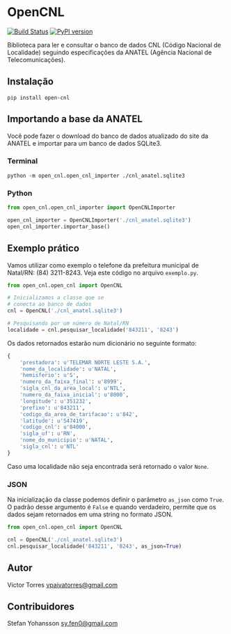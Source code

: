 # OpenCNL

[![Build Status](https://travis-ci.org/EvoluxBR/open-cnl.svg?branch=master)](https://travis-ci.org/EvoluxBR/open-cnl)
[![PyPI version](https://badge.fury.io/py/open-cnl.svg)](https://badge.fury.io/py/open-cnl)

Biblioteca para ler e consultar o banco de dados CNL (Código Nacional de Localidade) seguindo especificações da ANATEL (Agência Nacional de Telecomunicações).

## Instalação

```shell
pip install open-cnl
```

## Importando a base da ANATEL

Você pode fazer o download do banco de dados atualizado do site da ANATEL
e importar para um banco de dados SQLite3.

### Terminal

```shell
python -m open_cnl.open_cnl_importer ./cnl_anatel.sqlite3
```

### Python

```python
from open_cnl.open_cnl_importer import OpenCNLImporter

open_cnl_importer = OpenCNLImporter('./cnl_anatel.sqlite3')
open_cnl_importer.importar_base()
```

## Exemplo prático

Vamos utilizar como exemplo o telefone da prefeitura municipal de Natal/RN:
(84) 3211-8243. Veja este código no arquivo `exemplo.py`.

```python
from open_cnl.open_cnl import OpenCNL

# Inicializamos a classe que se
# conecta ao banco de dados
cnl = OpenCNL('./cnl_anatel.sqlite3')

# Pesquisando por um número de Natal/RN
localidade = cnl.pesquisar_localidade('843211', '8243')
```

Os dados retornados estarão num dicionário no seguinte formato:

```python
{
    'prestadora': u'TELEMAR NORTE LESTE S.A.',
    'nome_da_localidade': u'NATAL',
    'hemisferio': u'S',
    'numero_da_faixa_final': u'8999',
    'sigla_cnl_da_area_local': u'NTL',
    'numero_da_faixa_inicial': u'8000',
    'longitude': u'351232',
    'prefixo': u'843211',
    'codigo_da_area_de_tarifacao': u'842',
    'latitude': u'547419',
    'codigo_cnl': u'84000',
    'sigla_uf': u'RN',
    'nome_do_municipio': u'NATAL',
    'sigla_cnl': u'NTL'
}
```

Caso uma localidade não seja encontrada será retornado o valor `None`.

### JSON

Na inicialização da classe podemos definir o parâmetro `as_json` como `True`.
O padrão desse argumento é `False` e quando verdadeiro, permite que os dados
sejam retornados em uma string no formato JSON.

```python
from open_cnl.open_cnl import OpenCNL

cnl = OpenCNL('./cnl_anatel.sqlite3')
cnl.pesquisar_localidade('843211', '8243', as_json=True)
```

## Autor

Victor Torres <vpaivatorres@gmail.com>

## Contribuidores

Stefan Yohansson <sy.fen0@gmail.com>
